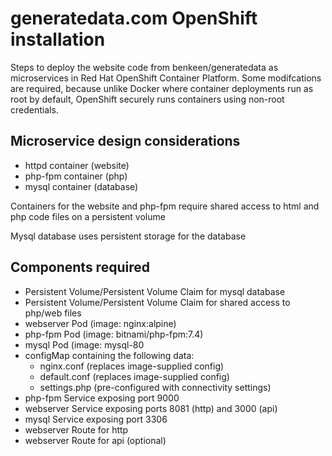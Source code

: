 # generatedata.com OpenShift installation

Steps to deploy the website code from benkeen/generatedata as microservices in Red Hat OpenShift Container Platform.  Some modifcations are required, because unlike Docker where container deployments run as root by default, OpenShift securely runs containers using non-root credentials.

## Microservice design considerations
- httpd container (website)
- php-fpm container (php)
- mysql container (database)

Containers for the website and php-fpm require shared access to html and php code files on a persistent volume

Mysql database uses persistent storage for the database

## Components required
- Persistent Volume/Persistent Volume Claim for mysql database
- Persistent Volume/Persistent Volume Claim for shared access to php/web files
- webserver Pod (image: nginx:alpine)
- php-fpm Pod (image: bitnami/php-fpm:7.4)
- mysql Pod (image: mysql-80
- configMap containing the following data:
  - nginx.conf (replaces image-supplied config)
  - default.conf (replaces image-supplied config)
  - settings.php (pre-configured with connectivity settings)
- php-fpm Service exposing port 9000
- webserver Service exposing ports 8081 (http) and 3000 (api)
- mysql Service exposing port 3306
- webserver Route for http
- webserver Route for api (optional)

